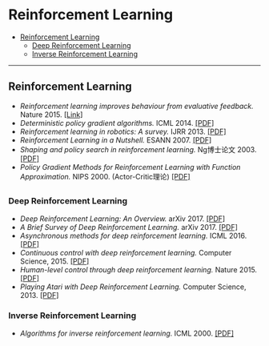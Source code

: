 # Reinforcement Learning

- [Reinforcement Learning](#reinforcement-learning)
  + [Deep Reinforcement Learning](#deep-reinforcement-learning)
  - [Inverse Reinforcement Learning](#inverse-reinforcement-learning)
--- ---

## Reinforcement Learning 

- *Reinforcement learning improves behaviour from evaluative feedback.* Nature 2015. [[Link]](http://www.nature.com/nature/journal/v521/n7553/abs/nature14540.html)
- *Deterministic policy gradient algorithms.* ICML 2014. [[PDF]](http://proceedings.mlr.press/v32/silver14.pdf)
- *Reinforcement learning in robotics: A survey.* IJRR 2013. [[PDF]](https://pdfs.semanticscholar.org/b13f/191aef22f4e2dc95d3ac9f2eed0da56cceb6.pdf)
- *Reinforcement Learning in a Nutshell.* ESANN 2007. [[PDF]](http://image.diku.dk/igel/paper/RLiaN.pdf)
- *Shaping and policy search in reinforcement learning.* Ng博士论文 2003. [[PDF]](http://rll.berkeley.edu/deeprlcourse/docs/ng-thesis.pdf)
- *Policy Gradient Methods for Reinforcement Learning with Function Approximation.* NIPS 2000. (Actor-Critic理论) [[PDF]](http://mlg.eng.cam.ac.uk/rowan/files/rl/PolicyGradientMatejAnnotations.pdf)

##

### Deep Reinforcement Learning

- *Deep Reinforcement Learning: An Overview.* arXiv 2017. [[PDF]](https://arxiv.org/pdf/1701.07274.pdf)
- *A Brief Survey of Deep Reinforcement Learning.* arXiv 2017. [[PDF]](https://arxiv.org/pdf/1708.05866v1.pdf)
- *Asynchronous methods for deep reinforcement learning.* ICML 2016. [[PDF]](http://proceedings.mlr.press/v48/mniha16.pdf)
- *Continuous control with deep reinforcement learning.* Computer Science, 2015. [[PDF]](https://arxiv.org/pdf/1509.02971.pdf)
- *Human-level control through deep reinforcement learning.* Nature 2015. [[PDF]](http://www.davidqiu.com:8888/research/nature14236.pdf)
- *Playing Atari with Deep Reinforcement Learning.* Computer Science, 2013. [[PDF]](https://arxiv.org/pdf/1312.5602.pdf)

### Inverse Reinforcement Learning
- *Algorithms for inverse reinforcement learning.* ICML 2000. [[PDF]](http://ai.stanford.edu/~ang/papers/icml00-irl.pdf)

